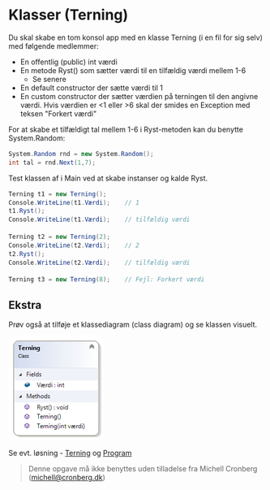 ﻿# Klasser (Terning)

Du skal skabe en tom konsol app med en klasse Terning (i en fil for sig selv) med følgende medlemmer:

- En offentlig (public) int værdi
- En metode Ryst() som sætter værdi til en tilfældig værdi mellem 1-6 
	- Se senere
- En default constructor der sætte værdi til 1
- En custom constructor der sætter værdien på terningen til den angivne værdi. Hvis værdien er <1 eller >6 skal der smides en Exception med teksen "Forkert værdi"

For at skabe et tilfældigt tal mellem 1-6 i Ryst-metoden kan du benytte System.Random:

```csharp
System.Random rnd = new System.Random();
int tal = rnd.Next(1,7);
```
Test klassen af i Main ved at skabe instanser og kalde Ryst.

```csharp
Terning t1 = new Terning();
Console.WriteLine(t1.Værdi);    // 1
t1.Ryst();
Console.WriteLine(t1.Værdi);    // tilfældig værdi

Terning t2 = new Terning(2);
Console.WriteLine(t2.Værdi);    // 2
t2.Ryst();
Console.WriteLine(t2.Værdi);    // tilfældig værdi

Terning t3 = new Terning(8);    // Fejl: Forkert værdi
```
## Ekstra

Prøv også at tilføje et klassediagram (class diagram) og se klassen visuelt.

![](ClassDiagram1.png)

Se evt. løsning - [Terning](https://github.com/devcronberg/undervisning-cs-opgaver/blob/master/Klasser-terning/Terning.cs) og [Program](https://github.com/devcronberg/undervisning-cs-opgaver/blob/master/Klasser-terning-simpel/Program.cs)

<!-- footerstart -->
> Denne opgave må ikke benyttes uden tilladelse fra Michell Cronberg (michell@cronberg.dk)
<!-- footerslut -->

